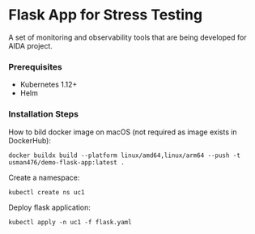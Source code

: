 # Flask App for Stress Testing
A set of monitoring and observability tools that are being developed for AIDA project.

### Prerequisites
- Kubernetes 1.12+
- Helm

### Installation Steps
How to bild docker image on macOS (not required as image exists in DockerHub):
```
docker buildx build --platform linux/amd64,linux/arm64 --push -t usman476/demo-flask-app:latest .
```

Create a namespace:
```shell
kubectl create ns uc1
```

Deploy flask application:
```shell
kubectl apply -n uc1 -f flask.yaml
```
